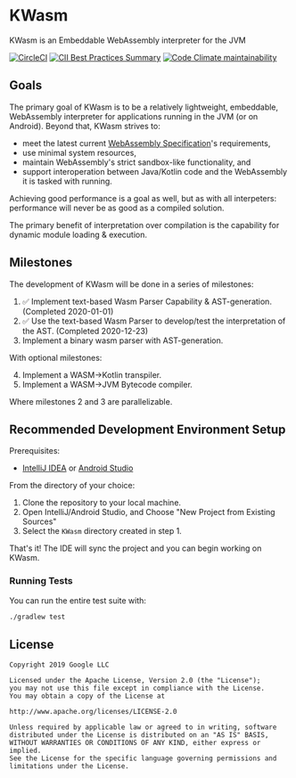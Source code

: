 # KWasm

KWasm is an Embeddable WebAssembly interpreter for the JVM

[![CircleCI](https://img.shields.io/circleci/build/github/jasonwyatt/KWasm/master?style=flat-square)](https://circleci.com/gh/jasonwyatt/KWasm/tree/master)
[![CII Best Practices Summary](https://img.shields.io/cii/summary/3559?label=cii%20best%20practices&style=flat-square)](https://bestpractices.coreinfrastructure.org/en/projects/3559)
[![Code Climate maintainability](https://img.shields.io/codeclimate/maintainability-percentage/jasonwyatt/KWasm?style=flat-square)](https://codeclimate.com/github/jasonwyatt/KWasm)

## Goals

The primary goal of KWasm is to be a relatively lightweight, embeddable, WebAssembly interpreter for applications 
running in the JVM (or on Android).  Beyond that, KWasm strives to:

* meet the latest current [WebAssembly Specification](https://webassembly.github.io/spec/core/index.html)'s requirements,
* use minimal system resources,
* maintain WebAssembly's strict sandbox-like functionality, and
* support interoperation between Java/Kotlin code and the WebAssembly it is tasked with running.

Achieving good performance is a goal as well, but as with all interpeters: performance will never be as good as a 
compiled solution.

The primary benefit of interpretation over compilation is the capability for dynamic module loading & execution.

## Milestones

The development of KWasm will be done in a series of milestones:

1. ✅ Implement text-based Wasm Parser Capability & AST-generation. (Completed 2020-01-01)
1. ✅ Use the text-based Wasm Parser to develop/test the interpretation of the AST. (Completed 2020-12-23)
1. Implement a binary wasm parser with AST-generation.

With optional milestones:

4. Implement a WASM->Kotlin transpiler.
1. Implement a WASM->JVM Bytecode compiler.

Where milestones 2 and 3 are parallelizable.

## Recommended Development Environment Setup

Prerequisites:

* [IntelliJ IDEA](https://www.jetbrains.com/idea/download) or [Android Studio](https://developer.android.com/studio/index.html)

From the directory of your choice:

1. Clone the repository to your local machine.
1. Open IntelliJ/Android Studio, and Choose "New Project from Existing Sources"
1. Select the `KWasm` directory created in step 1.

That's it! The IDE will sync the project and you can begin working on KWasm.

### Running Tests

You can run the entire test suite with:

```bash
./gradlew test
```

## License

```
Copyright 2019 Google LLC 

Licensed under the Apache License, Version 2.0 (the "License");
you may not use this file except in compliance with the License.
You may obtain a copy of the License at

http://www.apache.org/licenses/LICENSE-2.0

Unless required by applicable law or agreed to in writing, software
distributed under the License is distributed on an "AS IS" BASIS,
WITHOUT WARRANTIES OR CONDITIONS OF ANY KIND, either express or implied.
See the License for the specific language governing permissions and
limitations under the License.
```
